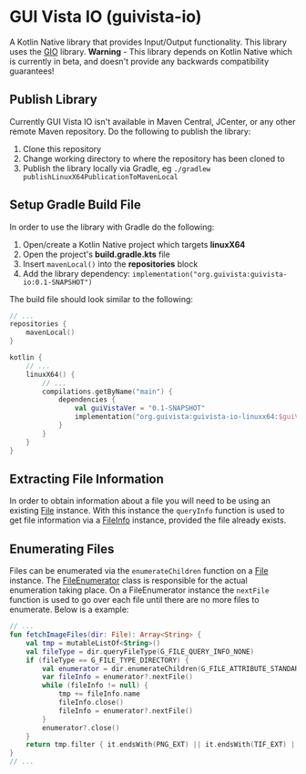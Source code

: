 # GUI Vista IO (guivista-io)

A Kotlin Native library that provides Input/Output functionality. This library uses the 
[GIO](https://developer.gnome.org/gio/stable/) library. **Warning** - This library depends on Kotlin Native which is 
currently in beta, and doesn't provide any backwards compatibility guarantees!


## Publish Library

Currently GUI Vista IO isn't available in Maven Central, JCenter, or any other remote Maven repository. Do the 
following to publish the library:

1. Clone this repository
2. Change working directory to where the repository has been cloned to
3. Publish the library locally via Gradle, eg `./gradlew publishLinuxX64PublicationToMavenLocal`


## Setup Gradle Build File

In order to use the library with Gradle do the following:

1. Open/create a Kotlin Native project which targets **linuxX64**
2. Open the project's **build.gradle.kts** file
3. Insert `mavenLocal()` into the **repositories** block
4. Add the library dependency: `implementation("org.guivista:guivista-io:0.1-SNAPSHOT")`

The build file should look similar to the following:
```kotlin
// ...
repositories {
    mavenLocal()
}

kotlin {
    // ...
    linuxX64() {
        // ...
        compilations.getByName("main") {
            dependencies {
                val guiVistaVer = "0.1-SNAPSHOT"
                implementation("org.guivista:guivista-io-linuxx64:$guiVistaVer")
            }
        }
    }
}
```


## Extracting File Information

In order to obtain information about a file you will need to be using an existing 
[File](src/linuxX64Main/kotlin/org/guiVista/io/File.kt) instance. With this instance the `queryInfo` function is used to 
get file information via a [FileInfo](src/linuxX64Main/kotlin/org/guiVista/io/FileInfo.kt) instance, provided the file 
already exists.


## Enumerating Files

Files can be enumerated via the `enumerateChildren` function on a 
[File](src/linuxX64Main/kotlin/org/guiVista/io/File.kt) instance. The 
[FileEnumerator](src/linuxX64Main/kotlin/org/guiVista/io/FileEnumerator.kt) class is responsible for the actual 
enumeration taking place. On a FileEnumerator instance the `nextFile` function is used to go over each file until there 
are no more files to enumerate. Below is a example:

```kotlin
// ...
fun fetchImageFiles(dir: File): Array<String> {
    val tmp = mutableListOf<String>()
    val fileType = dir.queryFileType(G_FILE_QUERY_INFO_NONE)
    if (fileType == G_FILE_TYPE_DIRECTORY) {
        val enumerator = dir.enumerateChildren(G_FILE_ATTRIBUTE_STANDARD_NAME, 0u)
        var fileInfo = enumerator?.nextFile()
        while (fileInfo != null) {
            tmp += fileInfo.name
            fileInfo.close()
            fileInfo = enumerator?.nextFile()
        }
        enumerator?.close()
    }
    return tmp.filter { it.endsWith(PNG_EXT) || it.endsWith(TIF_EXT) || it.endsWith(JPEG_EXT) }.toTypedArray()
}
// ...
```
